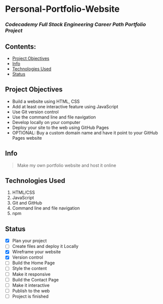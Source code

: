 # Personal-Portfolio-Website
### _Codecademy Full Stack Engineering Career Path Portfolio Project_

## Contents: 
* [Project Objectives](#Project-Objectives)<br>
* [Info](#Info)<br>
* [Technologies Used](#Technologies-Used)<br>
* [Status](#Status)<br>

## Project Objectives
* Build a website using HTML, CSS
* Add at least one interactive feature using JavaScript
* Use Git version control
* Use the command line and file navigation
* Develop locally on your computer
* Deploy your site to the web using GitHub Pages
* OPTIONAL: Buy a custom domain name and have it point to your GitHub Pages website

## Info
> Make my own portfolio website and host it online

## Technologies Used
1. HTML/CSS
2. JavaScript
3. Git and GitHub
4. Command line and file navigation
5. npm 

## Status
- [x] Plan your project
- [ ] Create files and deploy it Locally
- [x] Wireframe your website
- [x] Version control
- [ ] Build the Home Page
- [ ] Style the content
- [ ] Make it responsive
- [ ] Build the Contact Page
- [ ] Make it interactive
- [ ] Publish to the web
- [ ] Project is finished
